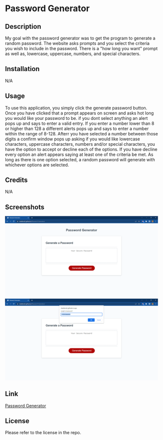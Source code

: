 # Password Generator

## Description
My goal with the password generator was to get the program to generate a random password. The website asks prompts and you select the criteria you wish to include in the password. There is a "how long you want" prompt as well as, lowercase, uppercase, numbers, and special characters.

## Installation
N/A

## Usage
To use this application, you simply click the generate password button. Once you have clicked that a prompt appears on screen and asks hot long you would like your password to be. if you dont select anything an alert pops up and says to enter a valid entry. If you enter a number lower than 8 or higher than 128 a different alerts pops up and says to enter a number within the range of 8-128. Afterr you have selected a number between those digits a confirm window pops up asking if you would like lowercase characters, uppercase characters, numbers and/or special characters, you have the option to accept or decline each of the options. If you have decline every option an alert appears saying at least one of the criteria be met. As long as there is one option selected, a random password will generate with whichever options are selected.

## Credits
N/A

## Screenshots
![password generator page](./images/Screenshot_20221210_064941.png)
![password generator in action](./images/Screenshot_20221210_064954.png)
## Link
<a href = "https://cbaldock2.github.io/Password-Generator/"> Password Generator</a>

## License
Please refer to the license in the repo.